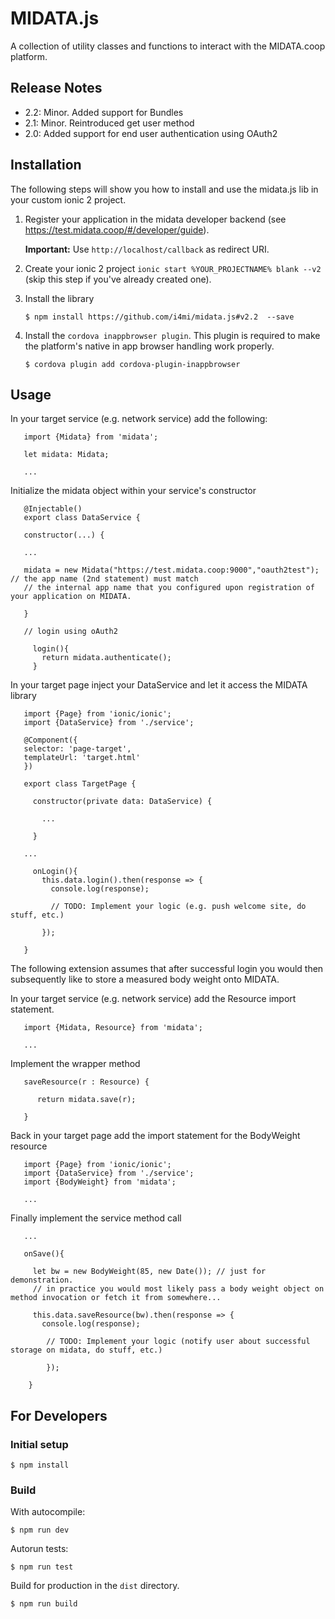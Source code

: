 MIDATA.js
=========

A collection of utility classes and functions to interact with the MIDATA.coop platform.

Release Notes
-----------
- 2.2: Minor. Added support for Bundles
- 2.1: Minor. Reintroduced get user method
- 2.0: Added support for end user authentication using OAuth2

Installation
-----------

The following steps will show you how to install and use the midata.js lib in your custom ionic 2 project.


1. Register your application in the midata developer backend (see https://test.midata.coop/#/developer/guide). 

   **Important:** Use `http://localhost/callback` as redirect URI.

2. Create your ionic 2 project `ionic start %YOUR_PROJECTNAME% blank --v2` (skip this step if you've already created one).

2. Install the library

       $ npm install https://github.com/i4mi/midata.js#v2.2  --save
    
3. Install the `cordova inappbrowser plugin`. This plugin is required to make the platform's native in app browser handling work properly.

       $ cordova plugin add cordova-plugin-inappbrowser
         
Usage
-----------

       
In your target service (e.g. network service) add the following:
       
       import {Midata} from 'midata';
       
       let midata: Midata;
       
       ...
              
Initialize the midata object within your service's constructor
       
       @Injectable()
       export class DataService {
       
       constructor(...) {
       
       ... 
      
       midata = new Midata("https://test.midata.coop:9000","oauth2test"); // the app name (2nd statement) must match
       // the internal app name that you configured upon registration of your application on MIDATA.
       
       }
         
       // login using oAuth2
            
         login(){
           return midata.authenticate();
         }
           
           
In your target page inject your DataService and let it access the MIDATA library

       import {Page} from 'ionic/ionic';
       import {DataService} from './service';
       
       @Component({
       selector: 'page-target',
       templateUrl: 'target.html'
       })
       
       export class TargetPage {
       
         constructor(private data: DataService) {
         
           ...
           
         }
         
       ...
         
         onLogin(){
           this.data.login().then(response => {
             console.log(response);
       
             // TODO: Implement your logic (e.g. push welcome site, do stuff, etc.)
                    
           });

       }
       
       
The following extension assumes that after successful login you would then subsequently like to store a measured body weight onto MIDATA.

In your target service (e.g. network service) add the Resource import statement.
              
       import {Midata, Resource} from 'midata';
            
       ...


Implement the wrapper method

       saveResource(r : Resource) {
       
          return midata.save(r);
       
       }
       
Back in your target page add the import statement for the BodyWeight resource


       import {Page} from 'ionic/ionic';
       import {DataService} from './service';
       import {BodyWeight} from 'midata';
       
       ...
       
       
Finally implement the service method call

       ...
       
       onSave(){
       
         let bw = new BodyWeight(85, new Date()); // just for demonstration. 
         // in practice you would most likely pass a body weight object on method invocation or fetch it from somewhere...
       
         this.data.saveResource(bw).then(response => {
           console.log(response);
              
            // TODO: Implement your logic (notify user about successful storage on midata, do stuff, etc.)
                           
            });
       
        }


For Developers
-----------

### Initial setup

    $ npm install

### Build

With autocompile:

    $ npm run dev

Autorun tests:

    $ npm run test

Build for production in the `dist` directory.

    $ npm run build
